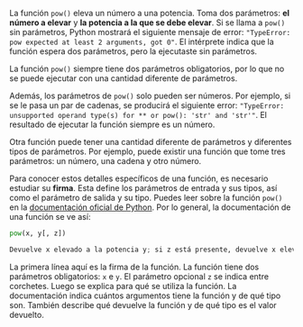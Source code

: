 
La función `pow()` eleva un número a una potencia. Toma dos parámetros: **el número a elevar** y **la potencia a la que se debe elevar**. Si se llama a `pow()` sin parámetros, Python mostrará el siguiente mensaje de error: `"TypeError: pow expected at least 2 arguments, got 0"`. El intérprete indica que la función espera dos parámetros, pero la ejecutaste sin parámetros.

La función `pow()` siempre tiene dos parámetros obligatorios, por lo que no se puede ejecutar con una cantidad diferente de parámetros.

Además, los parámetros de `pow()` solo pueden ser números. Por ejemplo, si se le pasa un par de cadenas, se producirá el siguiente error: `"TypeError: unsupported operand type(s) for ** or pow(): 'str' and 'str'"`. El resultado de ejecutar la función siempre es un número.

Otra función puede tener una cantidad diferente de parámetros y diferentes tipos de parámetros. Por ejemplo, puede existir una función que tome tres parámetros: un número, una cadena y otro número.

Para conocer estos detalles específicos de una función, es necesario estudiar su **firma**. Esta define los parámetros de entrada y sus tipos, así como el parámetro de salida y su tipo. Puedes leer sobre la función `pow()` en la [documentación oficial de Python](https://docs.python.org/3/library/functions.html?highlight=pow#pow). Por lo general, la documentación de una función se ve así:

```python
pow(x, y[, z])

Devuelve x elevado a la potencia y; si z está presente, devuelve x elevado a la potencia y módulo z
```

La primera línea aquí es la firma de la función. La función tiene dos parámetros obligatorios: `x` e `y`. El parámetro opcional `z` se indica entre corchetes. Luego se explica para qué se utiliza la función. La documentación indica cuántos argumentos tiene la función y de qué tipo son. También describe qué devuelve la función y de qué tipo es el valor devuelto.
